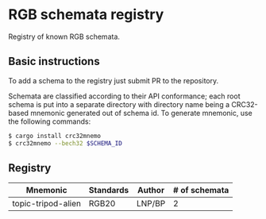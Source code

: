 # RGB schemata registry

Registry of known RGB schemata.

## Basic instructions

To add a schema to the registry just submit PR to the repository.

Schemata are classified according to their API conformance; each root schema is 
put into a separate directory with directory name being a CRC32-based mnemonic
generated out of schema id. To generate mnemonic, use the following commands:

```bash
$ cargo install crc32mnemo
$ crc32mnemo --bech32 $SCHEMA_ID
```

## Registry

| Mnemonic            | Standards | Author | # of schemata |
|---------------------|-----------|--------|---------------|
| topic-tripod-alien  | RGB20     | LNP/BP | 2             |
